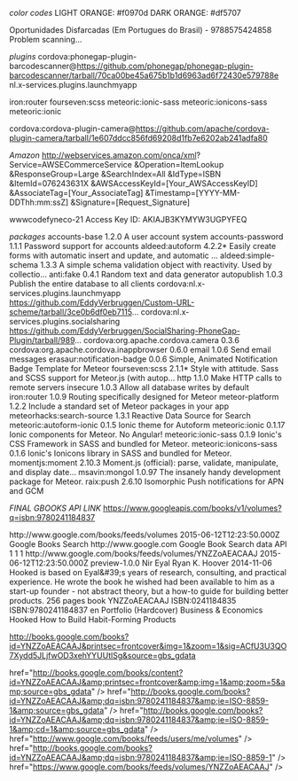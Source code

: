 *color codes*
LIGHT ORANGE: #f0970d 
DARK ORANGE: #df5707

Oportunidades Disfarcadas (Em Portugues do Brasil) - 9788575424858
Problem scanning...

*plugins*
cordova:phonegap-plugin-barcodescanner@https://github.com/phonegap/phonegap-plugin-barcodescanner/tarball/70ca00be45a675b1b1d6963ad6f72430e579788e
nl.x-services.plugins.launchmyapp

iron:router fourseven:scss meteoric:ionic-sass meteoric:ionicons-sass meteoric:ionic

<!-- cordova:biz.incoding.silentshot@https://github.com/ArchieGoodwin/SilentShot/tarball/d123cd881bb211d89c6402d317bfdd3b6302d66b -->
cordova:cordova-plugin-camera@https://github.com/apache/cordova-plugin-camera/tarball/1e607ddcc856fd69208d1fb7e6202ab241adfa80



*Amazon*
http://webservices.amazon.com/onca/xml?
  Service=AWSECommerceService
  &Operation=ItemLookup
  &ResponseGroup=Large
  &SearchIndex=All
  &IdType=ISBN
  &ItemId=076243631X
  &AWSAccessKeyId=[Your_AWSAccessKeyID]
  &AssociateTag=[Your_AssociateTag]
  &Timestamp=[YYYY-MM-DDThh:mm:ssZ]
  &Signature=[Request_Signature]

  wwwcodefyneco-21
  Access Key ID: AKIAJB3KYMYW3UGPYFEQ

*packages*
accounts-base                                1.2.0  A user account system
accounts-password                            1.1.1  Password support for accounts
aldeed:autoform                              4.2.2* Easily create forms with automatic insert and update, and automatic ...
aldeed:simple-schema                         1.3.3  A simple schema validation object with reactivity. Used by collectio...
anti:fake                                    0.4.1  Random text and data generator
autopublish                                  1.0.3  Publish the entire database to all clients
cordova:nl.x-services.plugins.launchmyapp    https://github.com/EddyVerbruggen/Custom-URL-scheme/tarball/3ce0b6df0eb7115...
cordova:nl.x-services.plugins.socialsharing  https://github.com/EddyVerbruggen/SocialSharing-PhoneGap-Plugin/tarball/989...
cordova:org.apache.cordova.camera            0.3.6
cordova:org.apache.cordova.inappbrowser      0.6.0
email                                        1.0.6  Send email messages
erasaur:notification-badge                   0.0.6  Simple, Animated Notification Badge Template for Meteor
fourseven:scss                               2.1.1* Style with attitude. Sass and SCSS support for Meteor.js (with autop...
http                                         1.1.0  Make HTTP calls to remote servers
insecure                                     1.0.3  Allow all database writes by default
iron:router                                  1.0.9  Routing specifically designed for Meteor
meteor-platform                              1.2.2  Include a standard set of Meteor packages in your app
meteorhacks:search-source                    1.3.1  Reactive Data Source for Search
meteoric:autoform-ionic                      0.1.5  Ionic theme for Autoform
meteoric:ionic                               0.1.17  Ionic components for Meteor. No Angular!
meteoric:ionic-sass                          0.1.9  Ionic's CSS Framework in SASS and bundled for Meteor.
meteoric:ionicons-sass                       0.1.6  Ionic's Ionicons library in SASS and bundled for Meteor.
momentjs:moment                              2.10.3  Moment.js (official): parse, validate, manipulate, and display date...
msavin:mongol                                1.0.97  The insanely handy development package for Meteor.
raix:push                                    2.6.10  Isomorphic Push notifications for APN and GCM



*FINAL GBOOKS API LINK*
https://www.googleapis.com/books/v1/volumes?q=isbn:9780241184837







<?xml version="1.0" encoding="UTF-8"?>
<feed xmlns="http://www.w3.org/2005/Atom" xmlns:batch="http://schemas.google.com/gdata/batch" xmlns:dc="http://purl.org/dc/terms" xmlns:gbs="http://schemas.google.com/books/2008" xmlns:gd="http://schemas.google.com/g/2005" xmlns:openSearch="http://a9.com/-/spec/opensearchrss/1.0/">
   <id>http://www.google.com/books/feeds/volumes</id>
   <updated>2015-06-12T12:23:50.000Z</updated>
   <category scheme="http://schemas.google.com/g/2005#kind" term="http://schemas.google.com/books/2008#volume" />
   <title type="text">Search results for isbn:9780241184837</title>
   <link rel="alternate" type="text/html" href="http://www.google.com" />
   <link rel="http://schemas.google.com/g/2005#feed" type="application/atom+xml" href="https://www.google.com/books/feeds/volumes" />
   <link rel="self" type="application/atom+xml" href="https://www.google.com/books/feeds/volumes?q=isbn%3A9780241184837" />
   <author>
      <name>Google Books Search</name>
      <uri>http://www.google.com</uri>
   </author>
   <generator version="beta">Google Book Search data API</generator>
   <openSearch:totalResults>1</openSearch:totalResults>
   <openSearch:startIndex>1</openSearch:startIndex>
   <openSearch:itemsPerPage>1</openSearch:itemsPerPage>
   <entry>
      <id>http://www.google.com/books/feeds/volumes/YNZZoAEACAAJ</id>
      <updated>2015-06-12T12:23:50.000Z</updated>
      <category scheme="http://schemas.google.com/g/2005#kind" term="http://schemas.google.com/books/2008#volume" />
      <title type="text">Hooked</title>
      <link rel="http://schemas.google.com/books/2008/thumbnail" type="image/x-unknown" href="http://books.google.com/books/content?id=YNZZoAEACAAJ&amp;printsec=frontcover&amp;img=1&amp;zoom=5&amp;source=gbs_gdata" />
      <link rel="http://schemas.google.com/books/2008/info" type="text/html" href="http://books.google.com/books?id=YNZZoAEACAAJ&amp;dq=isbn:9780241184837&amp;ie=ISO-8859-1&amp;source=gbs_gdata" />
      <link rel="http://schemas.google.com/books/2008/preview" type="text/html" href="http://books.google.com/books?id=YNZZoAEACAAJ&amp;dq=isbn:9780241184837&amp;ie=ISO-8859-1&amp;cd=1&amp;source=gbs_gdata" />
      <link rel="http://schemas.google.com/books/2008/annotation" type="application/atom+xml" href="http://www.google.com/books/feeds/users/me/volumes" />
      <link rel="alternate" type="text/html" href="http://books.google.com/books?id=YNZZoAEACAAJ&amp;dq=isbn:9780241184837&amp;ie=ISO-8859-1" />
      <link rel="self" type="application/atom+xml" href="https://www.google.com/books/feeds/volumes/YNZZoAEACAAJ" />
      <gbs:contentVersion>preview-1.0.0</gbs:contentVersion>
      <gbs:embeddability value="http://schemas.google.com/books/2008#not_embeddable" />
      <gbs:openAccess value="http://schemas.google.com/books/2008#disabled" />
      <gbs:viewability value="http://schemas.google.com/books/2008#view_no_pages" />
      <dc:creator>Nir Eyal</dc:creator>
      <dc:creator>Ryan K. Hoover</dc:creator>
      <dc:date>2014-11-06</dc:date>
      <dc:description>Hooked is based on Eyal&amp;#39;s years of research, consulting, and practical experience. He wrote the book he wished had been available to him as a start-up founder - not abstract theory, but a how-to guide for building better products.</dc:description>
      <dc:format>256 pages</dc:format>
      <dc:format>book</dc:format>
      <dc:identifier>YNZZoAEACAAJ</dc:identifier>
      <dc:identifier>ISBN:0241184835</dc:identifier>
      <dc:identifier>ISBN:9780241184837</dc:identifier>
      <dc:language>en</dc:language>
      <dc:publisher>Portfolio (Hardcover)</dc:publisher>
      <dc:subject>Business &amp; Economics</dc:subject>
      <dc:title>Hooked</dc:title>
      <dc:title>How to Build Habit-Forming Products</dc:title>
   </entry>
</feed>

http://books.google.com/books?id=YNZZoAEACAAJ&printsec=frontcover&img=1&zoom=1&sig=ACfU3U3QO7Xydd5JLjfwOD3xehYYUUtlSg&source=gbs_gdata

href="http://books.google.com/books/content?id=YNZZoAEACAAJ&amp;printsec=frontcover&amp;img=1&amp;zoom=5&amp;source=gbs_gdata" />
href="http://books.google.com/books?id=YNZZoAEACAAJ&amp;dq=isbn:9780241184837&amp;ie=ISO-8859-1&amp;source=gbs_gdata" />
href="http://books.google.com/books?id=YNZZoAEACAAJ&amp;dq=isbn:9780241184837&amp;ie=ISO-8859-1&amp;cd=1&amp;source=gbs_gdata" />
href="http://www.google.com/books/feeds/users/me/volumes" />
href="http://books.google.com/books?id=YNZZoAEACAAJ&amp;dq=isbn:9780241184837&amp;ie=ISO-8859-1" />
href="https://www.google.com/books/feeds/volumes/YNZZoAEACAAJ" />